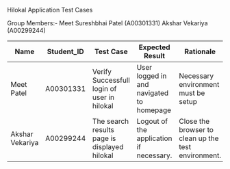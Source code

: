 Hilokal Application Test Cases 

Group Members:-
Meet Sureshbhai Patel (A00301331)
Akshar Vekariya       (A00299244)


Name | Student_ID | Test Case | Expected Result | Rationale | Technique
---- | ---------- | --------- | --------------- | --------- | ---------
Meet Patel| A00301331 | Verify Successfull login of user in hilokal | User logged in and navigated to homepage| Necessary environment must be setup | Positive
Akshar Vekariya| A00299244| The search results page is displayed hilokal|Logout of the application if necessary.|Close the browser to clean up the test environment.|Positive
